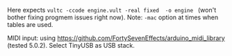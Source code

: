 
Here expects `vultc -ccode engine.vult -real fixed  -o engine ` (won't bother fixing progmem issues right now). Note: `-mac` option at times when tables are used.

MIDI input: using https://github.com/FortySevenEffects/arduino_midi_library (tested 5.0.2). Select TinyUSB as USB stack.
